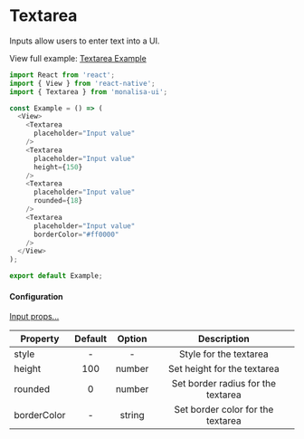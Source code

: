 # Textarea

Inputs allow users to enter text into a UI.


View full example: [Textarea Example](https://github.com/tuantvk/monalisa-ui/blob/master/example/Textarea/index.js)

```javascript
import React from 'react';
import { View } from 'react-native';
import { Textarea } from 'monalisa-ui';

const Example = () => (
  <View>
    <Textarea
      placeholder="Input value"
    />
    <Textarea
      placeholder="Input value"
      height={150}
    />
    <Textarea
      placeholder="Input value"
      rounded={18}
    />
    <Textarea
      placeholder="Input value"
      borderColor="#ff0000"
    />
  </View>
);

export default Example;
```

#### Configuration

[Input props...](/docs/Input.md)

| Property      | Default       | Option    | Description  |
| ------------- |:-------------:|:---------:|:------------:|
| style         | -             | -         | Style for the textarea |
| height        | 100           | number    | Set height for the textarea |
| rounded       | 0             | number    | Set border radius for the textarea |
| borderColor   | -             | string    | Set border color for the textarea |